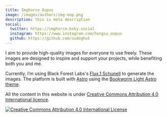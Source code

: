 ```yaml
---
title: Imghorce Oopus
image: /images/authors/img-oop.png
description: this is meta description
social:
  twitter: https://imghorce.bsky.social
  instagram: https://www.instagram.com/hongsu_oopus
  github: https://github.com/sudoghut
---
```


I aim to provide high-quality images for everyone to use freely. These images are designed to inspire and support your projects, while benefiting both you and me.

Currently, I’m using Black Forest Labs's [Flux.1 Schunell](https://huggingface.co/black-forest-labs/FLUX.1-schnell) to generate the images. The platform is built with [Astro](https://astro.build/) using the [Bookworm Light Astro theme](https://astro.build/themes/details/bookworm-light-astro/).

All the content in this website is under [Creative Commons Attribution 4.0 International licence](https://creativecommons.org/licenses/by/4.0/).

[![Creative Commons Attribution 4.0 International License](https://licensebuttons.net/l/by/4.0/88x31.png)](https://creativecommons.org/licenses/by/4.0/)
